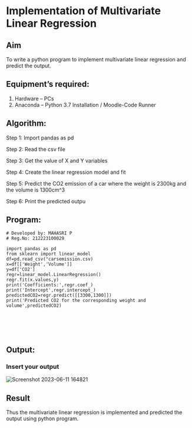 # Implementation of Multivariate Linear Regression
## Aim
To write a python program to implement multivariate linear regression and predict the output.
## Equipment’s required:
1.	Hardware – PCs
2.	Anaconda – Python 3.7 Installation / Moodle-Code Runner
## Algorithm:

Step 1: Import pandas as pd

Step 2: Read the csv file

Step 3: Get the value of X and Y variables

Step 4: Create the linear regression model and fit

Step 5: Predict the CO2 emission of a car where the weight is 2300kg and the volume is 1300cm^3

Step 6: Print the predicted outpu

## Program:
```
# Developed by: MAHASRI P
# Reg.No: 212223100029

import pandas as pd
from sklearn import linear_model
df=pd.read_csv("carsemission.csv)
x=df[['Weight','Volume']]
y=df['CO2']
regr=linear_model.LinearRegression()
regr.fit(x.values,y)
print('Coefficients:',regr.coef_)
print('Intercept',regr.intercept_)
predictedCO2=regr.predict([[3300,1300]])
print('Predicted CO2 for the corresponding weight and volume',predictedCO2)






```
## Output:

### Insert your output

![Screenshot 2023-06-11 164821](https://github.com/pvabishek/Multivariate-Linear-Regression/assets/119405626/e955057f-6342-4659-bb41-b3aeafdb413b)


## Result
Thus the multivariate linear regression is implemented and predicted the output using python program.
